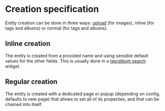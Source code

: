 # Creation specification
Entity creation can be done in three ways: [upload](uploader.md) (for images), inline (for tags and albums) or normal (for tags and albums).

## Inline creation
The entity is created from a provided name and using sensible default values for the other fields. This is usually done in a [tag/album search](search.md) widget.

## Regular creation
The entity is created with a dedicated page or popup (depending on config, defaults to new page) that allows to set all of its properties, and that can be chained into itself.
